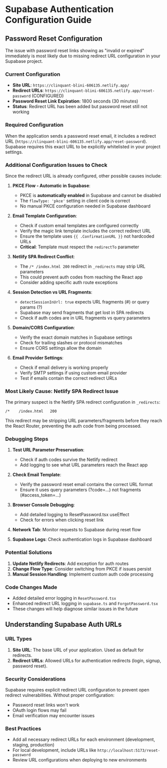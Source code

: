 # Supabase Authentication Configuration Guide

## Password Reset Configuration

The issue with password reset links showing as "invalid or expired" immediately is most likely due to missing redirect URL configuration in your Supabase project.

### Current Configuration

- **Site URL**: `https://clinquant-blini-606135.netlify.app/`
- **Redirect URLs**: `https://clinquant-blini-606135.netlify.app/reset-password` (CONFIGURED)
- **Password Reset Link Expiration**: 1800 seconds (30 minutes)
- **Status**: Redirect URL has been added but password reset still not working

### Required Configuration

When the application sends a password reset email, it includes a redirect URL (`https://clinquant-blini-606135.netlify.app/reset-password`). Supabase requires this exact URL to be explicitly whitelisted in your project settings.

### Additional Configuration Issues to Check

Since the redirect URL is already configured, other possible causes include:

1. **PKCE Flow - Automatic in Supabase**:
   - PKCE is **automatically enabled** in Supabase and cannot be disabled
   - The `flowType: 'pkce'` setting in client code is correct
   - No manual PKCE configuration needed in Supabase dashboard

2. **Email Template Configuration**:
   - Check if custom email templates are configured correctly
   - Verify the magic link template includes the correct redirect URL
   - Ensure the template uses `{{ .ConfirmationURL }}` not hardcoded URLs
   - **Critical**: Template must respect the `redirectTo` parameter

3. **Netlify SPA Redirect Conflict**:
   - The `/* /index.html 200` redirect in `_redirects` may strip URL parameters
   - This could prevent auth codes from reaching the React app
   - Consider adding specific auth route exceptions

4. **Session Detection vs URL Fragments**:
   - `detectSessionInUrl: true` expects URL fragments (#) or query params (?)
   - Supabase may send fragments that get lost in SPA redirects
   - Check if auth codes are in URL fragments vs query parameters

5. **Domain/CORS Configuration**:
   - Verify the exact domain matches in Supabase settings
   - Check for trailing slashes or protocol mismatches
   - Ensure CORS settings allow the domain

6. **Email Provider Settings**:
   - Check if email delivery is working properly
   - Verify SMTP settings if using custom email provider
   - Test if emails contain the correct redirect URLs

### Most Likely Cause: Netlify SPA Redirect Issue

The primary suspect is the Netlify SPA redirect configuration in `_redirects`:
```
/*    /index.html   200
```

This redirect may be stripping URL parameters/fragments before they reach the React Router, preventing the auth code from being processed.

### Debugging Steps

1. **Test URL Parameter Preservation**:
   - Check if auth codes survive the Netlify redirect
   - Add logging to see what URL parameters reach the React app

2. **Check Email Template**:
   - Verify the password reset email contains the correct URL format
   - Ensure it uses query parameters (?code=...) not fragments (#access_token=...)

3. **Browser Console Debugging**:
   - Add detailed logging to ResetPassword.tsx useEffect
   - Check for errors when clicking reset link

4. **Network Tab**: Monitor requests to Supabase during reset flow

5. **Supabase Logs**: Check authentication logs in Supabase dashboard

### Potential Solutions

1. **Update Netlify Redirects**: Add exception for auth routes
2. **Change Flow Type**: Consider switching from PKCE if issues persist
3. **Manual Session Handling**: Implement custom auth code processing

### Code Changes Made

- Added detailed error logging in `ResetPassword.tsx`
- Enhanced redirect URL logging in `supabase.ts` and `ForgotPassword.tsx`
- These changes will help diagnose similar issues in the future

## Understanding Supabase Auth URLs

### URL Types

1. **Site URL**: The base URL of your application. Used as default for redirects.
2. **Redirect URLs**: Allowed URLs for authentication redirects (login, signup, password reset).

### Security Considerations

Supabase requires explicit redirect URL configuration to prevent open redirect vulnerabilities. Without proper configuration:

- Password reset links won't work
- OAuth login flows may fail
- Email verification may encounter issues

### Best Practices

- Add all necessary redirect URLs for each environment (development, staging, production)
- For local development, include URLs like `http://localhost:5173/reset-password`
- Review URL configurations when deploying to new environments